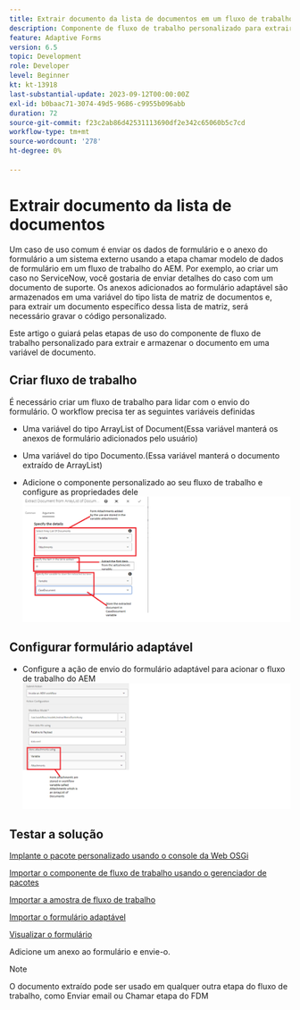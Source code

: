 ```yaml
---
title: Extrair documento da lista de documentos em um fluxo de trabalho do AEM
description: Componente de fluxo de trabalho personalizado para extrair um documento específico de uma lista de documentos
feature: Adaptive Forms
version: 6.5
topic: Development
role: Developer
level: Beginner
kt: kt-13918
last-substantial-update: 2023-09-12T00:00:00Z
exl-id: b0baac71-3074-49d5-9686-c9955b096abb
duration: 72
source-git-commit: f23c2ab86d42531113690df2e342c65060b5c7cd
workflow-type: tm+mt
source-wordcount: '278'
ht-degree: 0%

---
```


# Extrair documento da lista de documentos

Um caso de uso comum é enviar os dados de formulário e o anexo do formulário a um sistema externo usando a etapa chamar modelo de dados de formulário em um fluxo de trabalho do AEM. Por exemplo, ao criar um caso no ServiceNow, você gostaria de enviar detalhes do caso com um documento de suporte. Os anexos adicionados ao formulário adaptável são armazenados em uma variável do tipo lista de matriz de documentos e, para extrair um documento específico dessa lista de matriz, será necessário gravar o código personalizado.

Este artigo o guiará pelas etapas de uso do componente de fluxo de trabalho personalizado para extrair e armazenar o documento em uma variável de documento.

## Criar fluxo de trabalho

É necessário criar um fluxo de trabalho para lidar com o envio do formulário. O workflow precisa ter as seguintes variáveis definidas

* Uma variável do tipo ArrayList of Document(Essa variável manterá os anexos de formulário adicionados pelo usuário)
* Uma variável do tipo Documento.(Essa variável manterá o documento extraído de ArrayList)

* Adicione o componente personalizado ao seu fluxo de trabalho e configure as propriedades dele
  ![extract-item-workflow](assets/extract-document-array-list.png)

## Configurar formulário adaptável

* Configure a ação de envio do formulário adaptável para acionar o fluxo de trabalho do AEM
  ![ação de envio](assets/store-attachments.png)

## Testar a solução

[Implante o pacote personalizado usando o console da Web OSGi](assets/ExtractItemsFromArray.core-1.0.0-SNAPSHOT.jar)

[Importar o componente de fluxo de trabalho usando o gerenciador de pacotes](assets/Extract-item-from-documents-list.zip)

[Importar a amostra de fluxo de trabalho](assets/extract-item-sample-workflow.zip)

[Importar o formulário adaptável](assets/test-attachment-extractions-adaptive-form.zip)

[Visualizar o formulário](http://localhost:4502/content/dam/formsanddocuments/testattachmentsextractions/jcr:content?wcmmode=disabled)

Adicione um anexo ao formulário e envie-o.

>[!NOTE]
>
>O documento extraído pode ser usado em qualquer outra etapa do fluxo de trabalho, como Enviar email ou Chamar etapa do FDM
